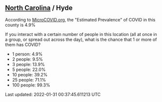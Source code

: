 
## [North Carolina](/united-states/north-carolina) / Hyde

According to [MicroCOVID.org](http://microcovid.org),
the "Estimated Prevalence" of COVID in this county is 4.9%

If you interact with a certain number of people in this location
(all at once in a group, or spread out across the day), what is the chance that
1 or more of them has COVID?

- 1 person: 4.9%
- 2 people: 9.5%
- 3 people: 13.9%
- 5 people: 22.0%
- 10 people: 39.2%
- 25 people: 71.1%
- 100 people: 99.3%

Last updated: 2022-01-31 00:37:45.611213 UTC
